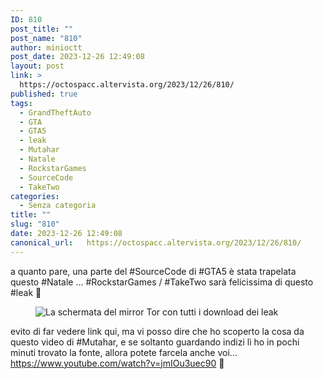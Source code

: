 ```yaml
---
ID: 810
post_title: ""
post_name: "810"
author: minioctt
post_date: 2023-12-26 12:49:08
layout: post
link: >
  https://octospacc.altervista.org/2023/12/26/810/
published: true
tags:
  - GrandTheftAuto
  - GTA
  - GTA5
  - leak
  - Mutahar
  - Natale
  - RockstarGames
  - SourceCode
  - TakeTwo
categories:
  - Senza categoria
title: ""
slug: "810"
date: 2023-12-26 12:49:08
canonical_url:   https://octospacc.altervista.org/2023/12/26/810/
---
```

<!-- wp:paragraph -->
<p markdown="1">a quanto pare, una parte del #SourceCode di #GTA5 è stata trapelata questo #Natale ... #RockstarGames / #TakeTwo sarà felicissima di questo #leak 🤯️</p>
<!-- /wp:paragraph -->

<!-- wp:paragraph -->
<p markdown="1"></p>
<!-- /wp:paragraph -->

<!-- wp:image {"id":811,"sizeSlug":"large","linkDestination":"none"} -->
<figure class="wp-block-image size-large"><img src="https://octospacc.github.io/microblog-mirror/assets/uploads/2023/12/image-22-960x539.png" alt="La schermata del mirror Tor con tutti i download dei leak" class="wp-image-811"/></figure>
<!-- /wp:image -->

<!-- wp:paragraph -->
<p markdown="1"></p>
<!-- /wp:paragraph -->

<!-- wp:paragraph -->
<p markdown="1">evito di far vedere link qui, ma vi posso dire che ho scoperto la cosa da questo video di #Mutahar, e se soltanto guardando indizi lì ho in pochi minuti trovato la fonte, allora potete farcela anche voi... <a href="https://www.youtube.com/watch?v=jmIOu3uec90">https://www.youtube.com/watch?v=jmIOu3uec90</a> 🤗️</p>
<!-- /wp:paragraph -->